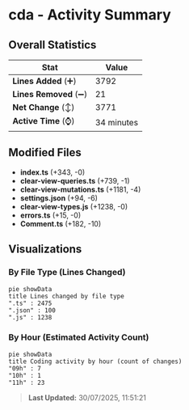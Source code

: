 # cda - Activity Summary 

## Overall Statistics

| Stat                   | Value                                                             |
| ---------------------- | ----------------------------------------------------------------- |
| **Lines Added** (➕)   | 3792                                          |
| **Lines Removed** (➖) | 21                                        |
| **Net Change** (↕)    | 3771                |
| **Active Time** (⌚)   | 34 minutes |


## Modified Files
- **index.ts** (+343, -0)
- **clear-view-queries.ts** (+739, -1)
- **clear-view-mutations.ts** (+1181, -4)
- **settings.json** (+94, -6)
- **clear-view-types.js** (+1238, -0)
- **errors.ts** (+15, -0)
- **Comment.ts** (+182, -10)

## Visualizations

### By File Type (Lines Changed)

```mermaid
pie showData
title Lines changed by file type
".ts" : 2475
".json" : 100
".js" : 1238
```

### By Hour (Estimated Activity Count)

```mermaid
pie showData
title Coding activity by hour (count of changes)
"09h" : 7
"10h" : 1
"11h" : 23
```


> **Last Updated:** 30/07/2025, 11:51:21